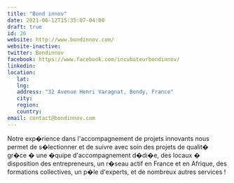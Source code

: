 ```yaml
---
title: "Bond innov"
date: 2021-06-12T15:35:07-04:00
draft: true
id: 26
website: http://www.bondinnov.com/
website-inactive: 
twitter: Bondinnov
facebook: https://www.facebook.com/incubateurbondinnov/
linkedin: 
location: 
   lat: 
   lng: 
   address: "32 Avenue Henri Varagnat, Bondy, France"
   city: 
   region: 
   country: 
email: contact@bondinnov.com
---
```

   Notre exp�rience dans l'accompagnement de projets innovants nous permet de s�lectionner et de suivre avec soin des projets de qualit� gr�ce � une �quipe d'accompagnement d�di�e, des locaux � disposition des entrepreneurs, un r�seau actif en France et en Afrique, des formations collectives, un p�le d'experts, et de nombreux autres services !
